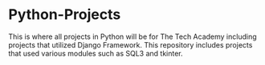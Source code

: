 # Python-Projects

This is where all projects in Python will be for The Tech Academy including projects that utilized Django Framework. This repository includes projects that used various modules such as SQL3 and tkinter. 






